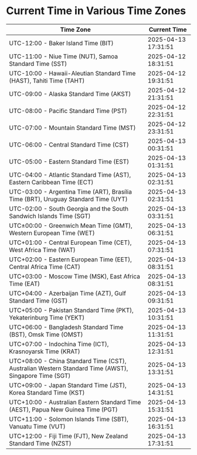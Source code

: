# Current Time in Various Time Zones

| Time Zone | Current Time |
|-----------|--------------|
| UTC-12:00 - Baker Island Time (BIT) | 2025-04-13 17:31:51 |
| UTC-11:00 - Niue Time (NUT), Samoa Standard Time (SST) | 2025-04-12 18:31:51 |
| UTC-10:00 - Hawaii-Aleutian Standard Time (HAST), Tahiti Time (TAHT) | 2025-04-12 19:31:51 |
| UTC-09:00 - Alaska Standard Time (AKST) | 2025-04-12 21:31:51 |
| UTC-08:00 - Pacific Standard Time (PST) | 2025-04-12 22:31:51 |
| UTC-07:00 - Mountain Standard Time (MST) | 2025-04-12 23:31:51 |
| UTC-06:00 - Central Standard Time (CST) | 2025-04-13 00:31:51 |
| UTC-05:00 - Eastern Standard Time (EST) | 2025-04-13 01:31:51 |
| UTC-04:00 - Atlantic Standard Time (AST), Eastern Caribbean Time (ECT) | 2025-04-13 02:31:51 |
| UTC-03:00 - Argentina Time (ART), Brasília Time (BRT), Uruguay Standard Time (UYT) | 2025-04-13 02:31:51 |
| UTC-02:00 - South Georgia and the South Sandwich Islands Time (SGT) | 2025-04-13 03:31:51 |
| UTC±00:00 - Greenwich Mean Time (GMT), Western European Time (WET) | 2025-04-13 06:31:51 |
| UTC+01:00 - Central European Time (CET), West Africa Time (WAT) | 2025-04-13 07:31:51 |
| UTC+02:00 - Eastern European Time (EET), Central Africa Time (CAT) | 2025-04-13 08:31:51 |
| UTC+03:00 - Moscow Time (MSK), East Africa Time (EAT) | 2025-04-13 08:31:51 |
| UTC+04:00 - Azerbaijan Time (AZT), Gulf Standard Time (GST) | 2025-04-13 09:31:51 |
| UTC+05:00 - Pakistan Standard Time (PKT), Yekaterinburg Time (YEKT) | 2025-04-13 10:31:51 |
| UTC+06:00 - Bangladesh Standard Time (BST), Omsk Time (OMST) | 2025-04-13 11:31:51 |
| UTC+07:00 - Indochina Time (ICT), Krasnoyarsk Time (KRAT) | 2025-04-13 12:31:51 |
| UTC+08:00 - China Standard Time (CST), Australian Western Standard Time (AWST), Singapore Time (SGT) | 2025-04-13 13:31:51 |
| UTC+09:00 - Japan Standard Time (JST), Korea Standard Time (KST) | 2025-04-13 14:31:51 |
| UTC+10:00 - Australian Eastern Standard Time (AEST), Papua New Guinea Time (PGT) | 2025-04-13 15:31:51 |
| UTC+11:00 - Solomon Islands Time (SBT), Vanuatu Time (VUT) | 2025-04-13 16:31:51 |
| UTC+12:00 - Fiji Time (FJT), New Zealand Standard Time (NZST) | 2025-04-13 17:31:51 |
